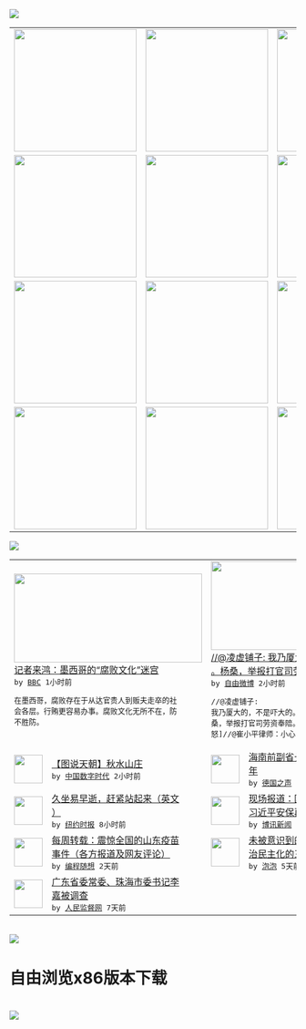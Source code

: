 

<a href="https://github.com/greatfire/z/raw/master/FreeBrowser.apk"><img src="https://raw.githubusercontent.com/greatfire/wiki/master/x/header.png" /></a><table><tr><td width="262" align="center" valign="center"><a href="https://github.com/greatfire/wiki/wiki/nyt" title="纽约时报中文网 国际纵览"><img src="https://raw.githubusercontent.com/greatfire/wiki/master/x/nyt_flag.png" width="215"/></a></td><td width="262" align="center" valign="center"><a href="https://github.com/greatfire/wiki/wiki/dw" title=""><img src="https://raw.githubusercontent.com/greatfire/wiki/master/x/dw_flag.png" width="215"/></a></td><td width="262" align="center" valign="center"><a href="https://github.com/greatfire/wiki/wiki/rmjd" title=""><img src="https://raw.githubusercontent.com/greatfire/wiki/master/x/rmjd_flag.png" width="215"/></a></td></tr><tr><td width="262" align="center" valign="center"><a href="https://github.com/paopaonetizen/website" title="泡泡 - 未经审查的互联网信息"><img src="https://raw.githubusercontent.com/greatfire/wiki/master/x/pp_flag.png" width="215"/></a></td><td width="262" align="center" valign="center"><a href="https://github.com/getlantern/mirror" title="以及自由微博和GreatFire.org官方中文论坛"><img src="https://raw.githubusercontent.com/greatfire/wiki/master/x/lantern_flag.png" width="215"/></a></td><td width="262" align="center" valign="center"><a href="https://github.com/cdtmirrors/m/" title=""><img src="https://raw.githubusercontent.com/greatfire/wiki/master/x/cdt_flag.png" width="215"/></a></td></tr><tr><td width="262" align="center" valign="center"><a href="https://github.com/program-think/blog" title="编程随想的博客"><img src="https://raw.githubusercontent.com/greatfire/wiki/master/x/pt_flag.png" width="215"/></a></td><td width="262" align="center" valign="center"><a href="https://github.com/greatfire/wiki/wiki/bbc" title=""><img src="https://raw.githubusercontent.com/greatfire/wiki/master/x/bbc_flag.png" width="215"/></a></td><td width="262" align="center" valign="center"><a href="https://github.com/freeweibo/s" title="自由微博 - 匿名和不受屏蔽的新浪微博搜索"><img src="https://raw.githubusercontent.com/greatfire/wiki/master/x/fw_flag.png" width="215"/></a></td></tr><tr><td width="262" align="center" valign="center"><a href="https://github.com/greatfire/wiki/wiki/google" title=""><img src="https://raw.githubusercontent.com/greatfire/wiki/master/x/google_flag.png" width="215"/></a></td><td width="262" align="center" valign="center"><a href="https://github.com/bxnews/boxun" title=""><img src="https://raw.githubusercontent.com/greatfire/wiki/master/x/bx_flag.png" width="215"/></a></td><td width="262" align="center" valign="center"><a href="https://github.com/greatfire/wiki/wiki/open-source" title="欢迎访问GreatFire.org开发者项目网站"><img src="https://raw.githubusercontent.com/greatfire/wiki/master/x/open-source_flag.png" width="215"/></a></td></tr></table><img src="https://raw.githubusercontent.com/greatfire/wiki/master/x/newsfeed text.png" /><table cols="4"><tr><td colspan="2" width="380"><a href="http://www.bbc.com/zhongwen/simp/fooc/2016/03/160330_fooc_mexico_bribe_culture"><img src="http://a.files.bbci.co.uk/worldservice/live/assets/images/2016/03/30/160330103218_bribe_money_144x81_getty_nocredit.jpg" width="330" height="156"/></a></br><a href="http://www.bbc.com/zhongwen/simp/fooc/2016/03/160330_fooc_mexico_bribe_culture">记者来鸿：墨西哥的“腐败文化”迷宫</a></br><kbd> by <a href="http://www.bbc.co.uk/zhongwen/simp">BBC</a> 1小时前 </kbd></br><pre>在墨西哥，腐败存在于从达官贵人到贩夫走卒的社<br/>会各层。行贿更容易办事。腐败文化无所不在，防<br/>不胜防。</pre></td><td colspan="2" width="380"><a href="https://freeweibo.com/weibo/3958781006388688"><img src="http://ww3.sinaimg.cn/large/005SvoAtjw1f2ersrxt5oj30wt0ocdo5.jpg" width="330" height="156"/></a></br><a href="https://freeweibo.com/weibo/3958781006388688">//@凌虚铺子: 我乃厦大的，不是吓大的<br/>。杨桑，举报打官司劳…</a></br><kbd> by <a href="https://freeweibo.com/">自由微博</a> 2小时前 </kbd></br><pre>//@凌虚铺子: 我乃厦大的，不是吓大的。杨<br/>桑，举报打官司劳资奉陪。要劳资删帖，没门！[<br/>怒]//@崔小平律师：小心</pre></td></tr><tr><td><img src="http://i1.wp.com/chinadigitaltimes.net/chinese/files/2016/03/ZMo1M.jpg?resize=450%2C800" width="50" height="50"/></td><td width="280"><a href="http://feedproxy.google.com/~r/chinadigitaltimes/zcNw/~3/a5DCykOgI_8/">【图说天朝】秋水山庄</a></br><kbd> by <a href="http://chinadigitaltimes.net/chinese/">中国数字时代</a> 2小时前 </kbd></td><td><img src="http://www.dw.com/image/0,,17441539_302,00.jpg" width="50" height="50"/></td><td width="280"><a href="http://dw.com/p/1IM1N?maca=chi-GK-text-greatfire-all-chinese-15625-xml-mrss">海南前副省长冀文林被判刑12<br/>年</a></br><kbd> by <a href="http://dw.de">德国之声</a> 3小时前 </kbd></td></tr><tr><td><img src="http://static01.nyt.com/images/2016/03/29/health/well_desk/well_desk-articleInline.jpg" width="50" height="50"/></td><td width="280"><a href="https://d3qlz4p8smvoli.cloudfront.net/health/20160330/tc30well-sitting/">久坐易早逝，赶紧站起来（英文<br/>）</a></br><kbd> by <a href="http://m.cn.nytimes.com/">纽约时报</a> 8小时前 </kbd></td><td><img src="http://www.boxun.com/news/images/2016/03/201603300141yuanqing1.jpg" width="50" height="50"/></td><td width="280"><a href="http://www.boxun.com/news/gb/yuanqing/2016/03/201603300141.shtml">现场报道：国会山庄一声枪响为<br/>习近平安保再敲警钟请看...</a></br><kbd> by <a href="http://www.boxun.com">博讯新闻</a> 11小时前 </kbd></td></tr><tr><td><img src="http://lh3.googleusercontent.com/p2SuJcGJA5Ib4khCcDZHZ_CBvjPHoVm9tUYxfnxhd9YsFoIMYFQSb3rH6_YQEJDl-0e1-IjOO1-YYbY2C9Px_jP_2-6K0Nnd72J0FfNUokRAPNImUTDJ-YVNFoMriHvORu_GAnvguh4" width="50" height="50"/></td><td width="280"><a href="http://feedproxy.google.com/~r/programthink/~3/H-pq0ktXeyw/weekly-share-99.html">每周转载：震惊全国的山东疫苗<br/>事件（各方报道及网友评论）</a></br><kbd> by <a href="http://program-think.blogspot.com">编程随想</a> 2天前 </kbd></td><td><img src="https://raw.githubusercontent.com/greatfire/wiki/master/x/pp_logo.png" width="50" height="50"/></td><td width="280"><a href="https://pao-pao.net/article/681">未被意识到的阻隔——互联网政<br/>治民主化的三重门</a></br><kbd> by <a href="https://pao-pao.net">泡泡</a> 5天前 </kbd></td></tr><tr><td><img src="http://www.rmjdw.com/uploads/allimg/160323/2300235442-0.png" width="50" height="50"/></td><td width="280"><a href="http://www.rmjdw.com//fanfuqianshao/20160323/15521.html">广东省委常委、珠海市委书记李<br/>嘉被调查 </a></br><kbd> by <a href="http://www.rmjdw.com/">人民监督网</a> 7天前 </kbd></td></table></br><a href="https://github.com/greatfire/z/raw/master/FreeBrowser.apk"><img src="https://raw.githubusercontent.com/greatfire/wiki/master/x/download app.png" /></a><h1>自由浏览x86版本下载<h1><a href="https://github.com/greatfire/z/raw/master/FreeBrowser-x86.apk"><img src="https://raw.githubusercontent.com/greatfire/images/master/fb86.qr.png" /></a>